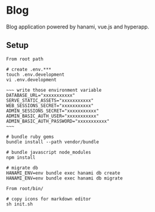 # Blog

Blog application powered by hanami, vue.js and hyperapp.

## Setup

```
From root path

# create .env.***
touch .env.development
vi .env.development

~~~ write those environment variable
DATABASE_URL="xxxxxxxxxxx"
SERVE_STATIC_ASSETS="xxxxxxxxxxx"
WEB_SESSIONS_SECRET="xxxxxxxxxxx"
ADMIN_SESSIONS_SECRET="xxxxxxxxxxx"
ADMIN_BASIC_AUTH_USER="xxxxxxxxxxx"
ADMIN_BASIC_AUTH_PASSWORD="xxxxxxxxxxx"
~~~

# bundle ruby gems
bundle install --path vendor/bundle

# bundle javascript node_modules
npm install

# migrate db
HANAMI_ENV=env bundle exec hanami db create
HANAMI_ENV=env bundle exec hanami db migrate

From root/bin/

# copy icons for markdown editor
sh init.sh
```